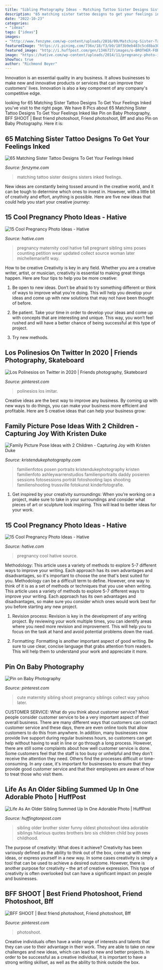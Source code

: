 ```yaml
---
title: "Sibling Photography Ideas - Matching Tattoo Sister Designs Sisters Inked Feelings"
description: "65 matching sister tattoo designs to get your feelings inked"
date: "2022-10-23"
categories:
- "ideas"
tags: ["ideas"]
images:
- "http://www.fenzyme.com/wp-content/uploads/2016/09/Matching-Sister-Tattoo-Designs-19.jpg"
featuredImage: "https://i.pinimg.com/736x/18/f3/b9/18f3b9eb483c5cd8ba305708adaa2888.jpg"
featured_image: "http://i.huffpost.com/gen/1346727/images/o-BROTHER-FOR-SALE-facebook.jpg"
image: "https://hative.com/wp-content/uploads/2014/11/pregnancy-photo-ideas/10-cool-pregnancy-photo-ideas.jpg"
ShowToc: true
author: "Richmond Boyer"
---
```



Innovation is an essential quality in any business. It allows businesses to make new and innovative products or services that can improve their customers' lives. Innovation is also a key component of any company's competitive edge.

	

		
looking for 65 Matching Sister Tattoo Designs To Get Your Feelings Inked you've visit to the right page. We have 8 Pics about 65 Matching Sister Tattoo Designs To Get Your Feelings Inked like Pin on Baby Photography, BFF SHOOT | Best friend photoshoot, Friend photoshoot, Bff and also Pin on Baby Photography. Here it is:
		
    
## 65 Matching Sister Tattoo Designs To Get Your Feelings Inked

<img loading=lazy src="http://www.fenzyme.com/wp-content/uploads/2016/09/Matching-Sister-Tattoo-Designs-19.jpg" onerror="this.onerror=null;this.src='https://tse2.mm.bing.net/th?id=OIP.z4URE-7Ng8e72IeVT5tCggDMEy&amp;pid=15.1';" alt="65 Matching Sister Tattoo Designs To Get Your Feelings Inked">

_Source: fenzyme.com_

>matching tattoo sister designs sisters inked feelings. 

	

New ideas are constantly being tossed around in the creative world, and it can be tough to determine which ones to invest in. However, with a little bit of creativity and effort, anything is possible. Here are five new ideas that could help you start your creative journey:  

    
## 15 Cool Pregnancy Photo Ideas - Hative

<img loading=lazy src="https://hative.com/wp-content/uploads/2014/11/pregnancy-photo-ideas/7-cool-pregnancy-photo-ideas.jpg" onerror="this.onerror=null;this.src='https://tse2.mm.bing.net/th?id=OIP.4LD72bU6nJ_gEpIry0L_8wHaLH&amp;pid=15.1';" alt="15 Cool Pregnancy Photo Ideas - Hative">

_Source: hative.com_

>pregnancy maternity cool hative fall pregnant sibling sims poses counting petition wear updated collect source woman later michellemariefit way. 

	

How to be creative
Creativity is key in any field. Whether you are a creative writer, artist, or musician, creativity is essential to making great things happen. Here are four tips to help you be more creative:
1. Be open to new ideas. Don’t be afraid to try something different or think of ways to improve what you’re doing. This will help you develop your ideas and come up with new solutions that may not have been thought of before.

2. Be patient. Take your time in order to develop your ideas and come up with concepts that are interesting and unique. This way, you won’t feel rushed and will have a better chance of being successful at this type of project.

3. Try new methods.

    
## Los Polinesios On Twitter In 2020 | Friends Photography, Skateboard

<img loading=lazy src="https://i.pinimg.com/736x/18/f3/b9/18f3b9eb483c5cd8ba305708adaa2888.jpg" onerror="this.onerror=null;this.src='https://tse1.mm.bing.net/th?id=OIP.Y81EqYDmfLPe5XH3UcXkqwHaJ1&amp;pid=15.1';" alt="Los Polinesios on Twitter in 2020 | Friends photography, Skateboard">

_Source: pinterest.com_

>polinesios los imitar. 

	

Creative ideas are the best way to improve any business. By coming up with new ways to do things, you can make your business more efficient and profitable. Here are 5 creative ideas that can help your business grow: 

    
## Family Picture Pose Ideas With 2 Children - Capturing Joy With Kristen Duke

<img loading=lazy src="https://www.kristendukephotography.com/wp-content/uploads/2015/09/with-mom-and-dad-e1442429098718.jpg" onerror="this.onerror=null;this.src='https://tse1.mm.bing.net/th?id=OIP.dRjJRjEgewq8YWWlGXoLCwHaLH&amp;pid=15.1';" alt="Family Picture Pose Ideas with 2 Children - Capturing Joy with Kristen Duke">

_Source: kristendukephotography.com_

>familienfotos posen portraits kristendukephotography kristen familienfoto ashleywarrenstudios familienportraits daddy posieren sessions fotosessions porträt fotoshooting laps shooting familienshooting trussville fotokunst kinderfotografie. 

	

1. Get inspired by your creativity surroundings: When you’re working on a project, make sure to take in your surroundings and consider what pieces of art or sculpture look inspiring. This will lead to better ideas for your work.

    
## 15 Cool Pregnancy Photo Ideas - Hative

<img loading=lazy src="https://hative.com/wp-content/uploads/2014/11/pregnancy-photo-ideas/10-cool-pregnancy-photo-ideas.jpg" onerror="this.onerror=null;this.src='https://tse2.mm.bing.net/th?id=OIP.lLAtw1pcUGdKBSrdUJPWJgHaLH&amp;pid=15.1';" alt="15 Cool Pregnancy Photo Ideas - Hative">

_Source: hative.com_

>pregnancy cool hative source. 

	

Methodology: This article uses a variety of methods to explore 5-7 different ways to improve your writing. Each approach has its own advantages and disadvantages, so it's important to choose the one that's best suited for you.
Methodology can be a difficult term to define. However, one way to think of it is as a set of methods or techniques that you use when writing. This article uses a variety of methods to explore 5-7 different ways to improve your writing. Each approach has its own advantages and disadvantages, so make sure you consider which ones would work best for you before starting any new project.
1) Revision process: Revision is key in the development of any writing project. By reviewing your work multiple times, you can identify areas where you need more revision and improvement. This will help you to focus on the task at hand and avoid potential problems down the road.

2) Formatting: Formatting is another important aspect of good writing. Be sure to use clear, concise language that grabs attention from readers. This will help them to understand your work and appreciate it more.

    
## Pin On Baby Photography

<img loading=lazy src="https://i.pinimg.com/originals/18/82/39/1882398bffbf5ae4836c5c4d78975165.jpg" onerror="this.onerror=null;this.src='https://tse1.mm.bing.net/th?id=OIP.JL7AjlmJzapfHGmEK0z4VAHaLH&amp;pid=15.1';" alt="Pin on Baby Photography">

_Source: pinterest.com_

>cute maternity sibling shoot pregnancy siblings collect way yahoo later. 

	

CUSTOMER SERVICE: What do you think about customer service?
Most people consider customer service to be a very important aspect of their overall business. There are many different ways that customers can contact customer service and these days, there are even online tools that allow customers to do this from anywhere. In addition, many businesses now provide live support during regular business hours, so customers can get help without having to wait in line or go through a long process.
However, there are still some complaints about how well customer service is done. Some customers feel that the staff is too busy or unhelpful and they don't receive the attention they need. Others find the processes difficult or time-consuming. In any case, it's important for businesses to ensure that they provide good customer service and that their employees are aware of how to treat those who visit them.

    
## Life As An Older Sibling Summed Up In One Adorable Photo | HuffPost

<img loading=lazy src="http://i.huffpost.com/gen/1346727/images/o-BROTHER-FOR-SALE-facebook.jpg" onerror="this.onerror=null;this.src='https://tse2.mm.bing.net/th?id=OIP.fNSnUmgOb2OzXk32z69N0gHaE8&amp;pid=15.1';" alt="Life As An Older Sibling Summed Up In One Adorable Photo | HuffPost">

_Source: huffingtonpost.com_

>sibling older brother sister funny oldest photoshoot idea adorable siblings hilarious quotes brothers bro sis children child boy poses childhood. 

	

The purpose of creativity: What does it achieve?
Creativity has been variously defined as the ability to think out of the box, come up with new ideas, or express yourself in a new way. In some cases creativity is simply a tool that can be used to achieve a desired outcome. However, there is another purpose for creativity – the art of creative expression. This type of creativity is often overlooked but can have a significant impact on people and businesses.

    
## BFF SHOOT | Best Friend Photoshoot, Friend Photoshoot, Bff

<img loading=lazy src="https://i.pinimg.com/736x/8a/86/e3/8a86e35de24410c4b21041c2909635f7--barefoot-girls-bff.jpg" onerror="this.onerror=null;this.src='https://tse3.mm.bing.net/th?id=OIP.t5AoSOy-ZMl0ryyoypHQKwHaJE&amp;pid=15.1';" alt="BFF SHOOT | Best friend photoshoot, Friend photoshoot, Bff">

_Source: pinterest.com_

>photoshoot. 

	

Creative individuals often have a wide range of interests and talents that they can use to their advantage in their work. They are able to take on new challenges and new ideas, which can lead to new and better projects. In order to be successful as a creative individual, it is important to have a strong writing skillset, as well as the ability to think outside the box.

